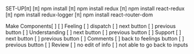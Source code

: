 SET-UP[π]
    [π] npm install
    [π] npm install redux
    [π] npm install react-redux
    [π] npm install redux-logger
    [π] npm install react-router-dom

Make Components[ ]
    [ ] Feeling
        [ ] dispatch
        [ ] next button
        [ ] previous button
    [ ] Understanding
        [ ] next button
        [ ] previous button
    [ ] Support
        [ ] next button
        [ ] previous button
    [ ] Comments
        [ ] back to feelings button
        [ ] previous button
    [ ] Review
        [ ] no edit of info
        [ ] not able to go back to inputs

